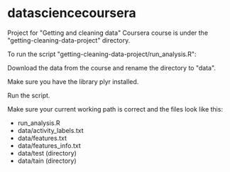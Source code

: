 datasciencecoursera
===================

Project for "Getting and cleaning data" Coursera course is under the "getting-cleaning-data-project" directory.

To run the script "getting-cleaning-data-project/run_analysis.R":

Download the data from the course and rename the directory to "data".

Make sure you have the library plyr installed.

Run the script.

Make sure your current working path is correct and the files look like this:

- run_analysis.R
- data/activity_labels.txt
- data/features.txt
- data/features_info.txt
- data/test (directory)
- data/tain (directory)


